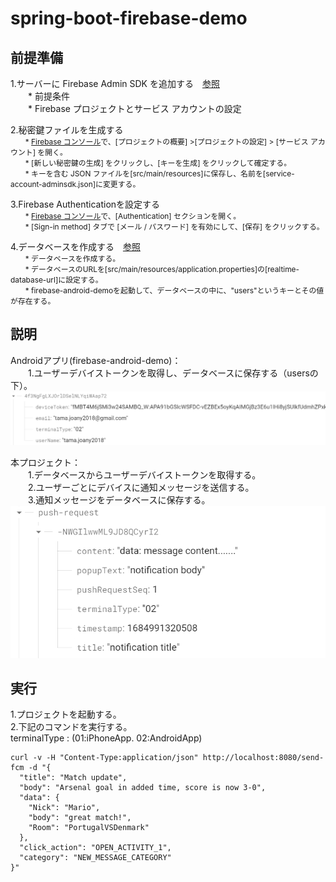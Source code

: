# spring-boot-firebase-demo

## 前提準備
  1.サーバーに Firebase Admin SDK を追加する　[参照](https://firebase.google.com/docs/admin/setup)  
　　* 前提条件   
　　* Firebase プロジェクトとサービス アカウントの設定

  2.秘密鍵ファイルを生成する  
<span style="font-size: 85%;">
　　* <a href="https://console.firebase.google.com/">Firebase コンソール</a>で、[プロジェクトの概要] >[プロジェクトの設定] > [サービス アカウント] を開く。  
　　* [新しい秘密鍵の生成] をクリックし、[キーを生成] をクリックして確定する。   
　　* キーを含む JSON ファイルを[src/main/resources]に保存し、名前を[service-account-adminsdk.json]に変更する。
</span> 

  3.Firebase Authenticationを設定する  
<span style="font-size: 85%;">
　　* <a href="https://console.firebase.google.com/">Firebase コンソール</a>で、[Authentication] セクションを開く。  
　　* [Sign-in method] タブで [メール / パスワード] を有効にして、[保存] をクリックする。
</span>

  4.データベースを作成する　[参照](https://firebase.google.com/docs/database/android/start)  
<span style="font-size: 85%;">
　　* データベースを作成する。  
　　* データベースのURLを[src/main/resources/application.properties]の[realtime-database-url]に設定する。  
　　* firebase-android-demoを起動して、データベースの中に、"users"というキーとその値が存在する。
</span>


## 説明  
  Androidアプリ(firebase-android-demo)：   
　　1.ユーザーデバイストークンを取得し、データベースに保存する（usersの下）。 
  ![ユーザーとデバイストークン情報](images/users.png)  
  
  本プロジェクト：  
　　1.データベースからユーザーデバイストークンを取得する。  
　　2.ユーザーごとにデバイスに通知メッセージを送信する。  
　　3.通知メッセージをデータベースに保存する。   
 ![通知メッセージ情報](images/request-info.png)  
  

## 実行  
  1.プロジェクトを起動する。  
  2.下記のコマンドを実行する。  
      terminalType :   (01:iPhoneApp. 02:AndroidApp)

``` 
curl -v -H "Content-Type:application/json" http://localhost:8080/send-fcm -d "{
  "title": "Match update",
  "body": "Arsenal goal in added time, score is now 3-0",
  "data": {
    "Nick": "Mario",
    "body": "great match!",
    "Room": "PortugalVSDenmark"
  },
  "click_action": "OPEN_ACTIVITY_1",
  "category": "NEW_MESSAGE_CATEGORY"
}" 

```




